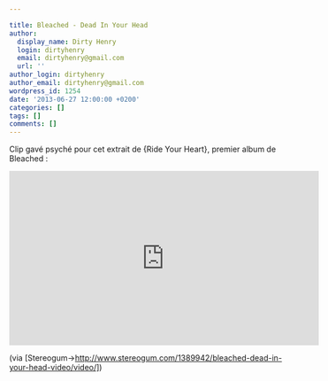 ```yaml
---

title: Bleached - Dead In Your Head
author:
  display_name: Dirty Henry
  login: dirtyhenry
  email: dirtyhenry@gmail.com
  url: ''
author_login: dirtyhenry
author_email: dirtyhenry@gmail.com
wordpress_id: 1254
date: '2013-06-27 12:00:00 +0200'
categories: []
tags: []
comments: []
---
```

Clip gavé psyché pour cet extrait de {Ride Your Heart}, premier album de Bleached :

<iframe width="560" height="315" src="http://www.youtube.com/embed/uCN9FCQ_P84" frameborder="0" allowfullscreen></iframe>

(via [Stereogum->http://www.stereogum.com/1389942/bleached-dead-in-your-head-video/video/])
